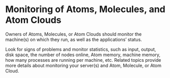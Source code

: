 # Monitoring of Atoms, Molecules, and Atom Clouds

<head>
  <meta name="guidename" content="Integration"/>
  <meta name="context" content="GUID-6dfed5a6-6d42-4913-9042-5593d44db5ea"/>
</head>


Owners of Atoms, Molecules, or Atom Clouds should monitor the machine\(s\) on which they run, as well as the applications’ status.

Look for signs of problems and monitor statistics, such as input, output, disk space, the number of nodes online, Atom memory, machine memory, how many processes are running per machine, etc. Related topics provide more details about monitoring your server\(s\) and Atom, Molecule, or Atom Cloud.